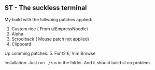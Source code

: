 ST - The suckless terminal
-------------------------------------------------------------

My build with the follwoing patches applied:
1. Custom rice ( From u/EmpressNoodle)
2. Alpha
3. Scroolback ( Mouse patch not applied)
4. Clipboard 

Up comming patches:
5. Font2
6, Vim Browse

Installation:
	Just run `./run` in the folder. And it should build st no problem.
